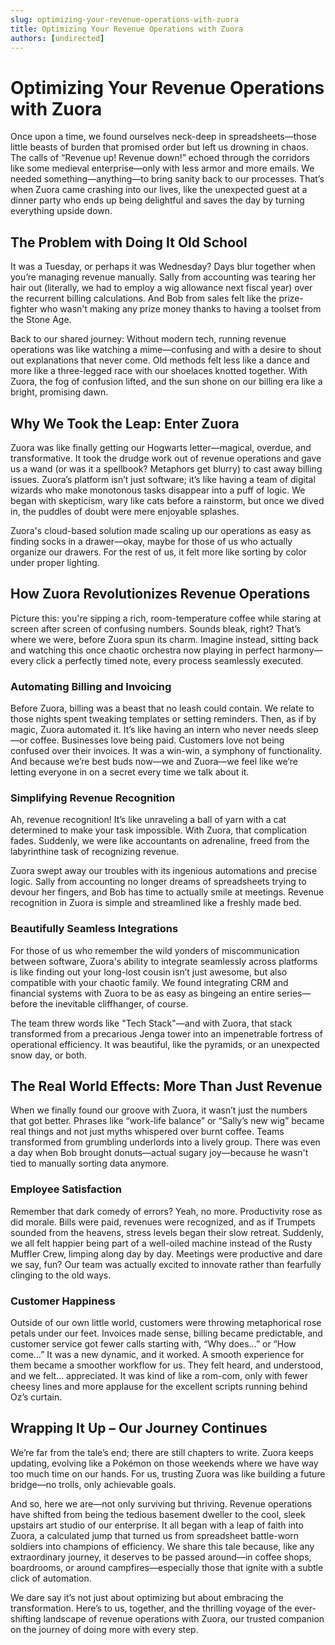 ```yaml
---
slug: optimizing-your-revenue-operations-with-zuora
title: Optimizing Your Revenue Operations with Zuora
authors: [undirected]
---
```



# Optimizing Your Revenue Operations with Zuora 

Once upon a time, we found ourselves neck-deep in spreadsheets—those little beasts of burden that promised order but left us drowning in chaos. The calls of “Revenue up! Revenue down!” echoed through the corridors like some medieval enterprise—only with less armor and more emails. We needed something—anything—to bring sanity back to our processes. That’s when Zuora came crashing into our lives, like the unexpected guest at a dinner party who ends up being delightful and saves the day by turning everything upside down.

## The Problem with Doing It Old School

It was a Tuesday, or perhaps it was Wednesday? Days blur together when you’re managing revenue manually. Sally from accounting was tearing her hair out (literally, we had to employ a wig allowance next fiscal year) over the recurrent billing calculations. And Bob from sales felt like the prize-fighter who wasn't making any prize money thanks to having a toolset from the Stone Age.

Back to our shared journey: Without modern tech, running revenue operations was like watching a mime—confusing and with a desire to shout out explanations that never come. Old methods felt less like a dance and more like a three-legged race with our shoelaces knotted together. With Zuora, the fog of confusion lifted, and the sun shone on our billing era like a bright, promising dawn.

## Why We Took the Leap: Enter Zuora

Zuora was like finally getting our Hogwarts letter—magical, overdue, and transformative. It took the drudge work out of revenue operations and gave us a wand (or was it a spellbook? Metaphors get blurry) to cast away billing issues. Zuora’s platform isn’t just software; it’s like having a team of digital wizards who make monotonous tasks disappear into a puff of logic. We began with skepticism, wary like cats before a rainstorm, but once we dived in, the puddles of doubt were mere enjoyable splashes.

Zuora's cloud-based solution made scaling up our operations as easy as finding socks in a drawer—okay, maybe for those of us who actually organize our drawers. For the rest of us, it felt more like sorting by color under proper lighting.

## How Zuora Revolutionizes Revenue Operations

Picture this: you're sipping a rich, room-temperature coffee while staring at screen after screen of confusing numbers. Sounds bleak, right? That’s where we were, before Zuora spun its charm. Imagine instead, sitting back and watching this once chaotic orchestra now playing in perfect harmony—every click a perfectly timed note, every process seamlessly executed.

### Automating Billing and Invoicing

Before Zuora, billing was a beast that no leash could contain. We relate to those nights spent tweaking templates or setting reminders. Then, as if by magic, Zuora automated it. It’s like having an intern who never needs sleep—or coffee. Businesses love being paid. Customers love not being confused over their invoices. It was a win-win, a symphony of functionality. And because we’re best buds now—we and Zuora—we feel like we’re letting everyone in on a secret every time we talk about it.

### Simplifying Revenue Recognition

Ah, revenue recognition! It’s like unraveling a ball of yarn with a cat determined to make your task impossible. With Zuora, that complication fades. Suddenly, we were like accountants on adrenaline, freed from the labyrinthine task of recognizing revenue. 

Zuora swept away our troubles with its ingenious automations and precise logic. Sally from accounting no longer dreams of spreadsheets trying to devour her fingers, and Bob has time to actually smile at meetings. Revenue recognition in Zuora is simple and streamlined like a freshly made bed. 

### Beautifully Seamless Integrations

For those of us who remember the wild yonders of miscommunication between software, Zuora's ability to integrate seamlessly across platforms is like finding out your long-lost cousin isn’t just awesome, but also compatible with your chaotic family. We found integrating CRM and financial systems with Zuora to be as easy as bingeing an entire series—before the inevitable cliffhanger, of course.

The team threw words like "Tech Stack"—and with Zuora, that stack transformed from a precarious Jenga tower into an impenetrable fortress of operational efficiency. It was beautiful, like the pyramids, or an unexpected snow day, or both.

## The Real World Effects: More Than Just Revenue

When we finally found our groove with Zuora, it wasn’t just the numbers that got better. Phrases like “work-life balance” or “Sally’s new wig” became real things and not just myths whispered over burnt coffee. Teams transformed from grumbling underlords into a lively group. There was even a day when Bob brought donuts—actual sugary joy—because he wasn't tied to manually sorting data anymore.

### Employee Satisfaction

Remember that dark comedy of errors? Yeah, no more. Productivity rose as did morale. Bills were paid, revenues were recognized, and as if Trumpets sounded from the heavens, stress levels began their slow retreat. Suddenly, we all felt happier being part of a well-oiled machine instead of the Rusty Muffler Crew, limping along day by day. Meetings were productive and dare we say, fun? Our team was actually excited to innovate rather than fearfully clinging to the old ways.

### Customer Happiness

Outside of our own little world, customers were throwing metaphorical rose petals under our feet. Invoices made sense, billing became predictable, and customer service got fewer calls starting with, “Why does…” or “How come…” It was a new dynamic, and it worked. A smooth experience for them became a smoother workflow for us. They felt heard, and understood, and we felt… appreciated. It was kind of like a rom-com, only with fewer cheesy lines and more applause for the excellent scripts running behind Oz’s curtain.

## Wrapping It Up – Our Journey Continues

We’re far from the tale’s end; there are still chapters to write. Zuora keeps updating, evolving like a Pokémon on those weekends where we have way too much time on our hands. For us, trusting Zuora was like building a future bridge—no trolls, only achievable goals.

And so, here we are—not only surviving but thriving. Revenue operations have shifted from being the tedious basement dweller to the cool, sleek upstairs art studio of our enterprise. It all began with a leap of faith into Zuora, a calculated jump that turned us from spreadsheet battle-worn soldiers into champions of efficiency. We share this tale because, like any extraordinary journey, it deserves to be passed around—in coffee shops, boardrooms, or around campfires—especially those that ignite with a subtle click of automation.

We dare say it’s not just about optimizing but about embracing the transformation. Here’s to us, together, and the thrilling voyage of the ever-shifting landscape of revenue operations with Zuora, our trusted companion on the journey of doing more with every step.